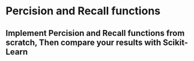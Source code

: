 # Percision and Recall functions

## Implement Percision and Recall functions from scratch, Then compare your results with Scikit-Learn

